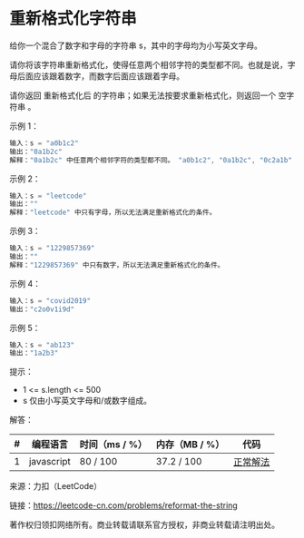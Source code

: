 # 重新格式化字符串

给你一个混合了数字和字母的字符串 s，其中的字母均为小写英文字母。

请你将该字符串重新格式化，使得任意两个相邻字符的类型都不同。也就是说，字母后面应该跟着数字，而数字后面应该跟着字母。

请你返回 重新格式化后 的字符串；如果无法按要求重新格式化，则返回一个 空字符串 。

示例 1：

``` javascript
输入：s = "a0b1c2"
输出："0a1b2c"
解释："0a1b2c" 中任意两个相邻字符的类型都不同。 "a0b1c2", "0a1b2c", "0c2a1b" 也是满足题目要求的答案。
```

示例 2：

``` javascript
输入：s = "leetcode"
输出：""
解释："leetcode" 中只有字母，所以无法满足重新格式化的条件。
```

示例 3：

``` javascript
输入：s = "1229857369"
输出：""
解释："1229857369" 中只有数字，所以无法满足重新格式化的条件。
```

示例 4：

``` javascript
输入：s = "covid2019"
输出："c2o0v1i9d"
```

示例 5：

``` javascript
输入：s = "ab123"
输出："1a2b3"
```

提示：

- 1 <= s.length <= 500
- s 仅由小写英文字母和/或数字组成。

解答：

**#**|**编程语言**|**时间（ms / %）**|**内存（MB / %）**|**代码**
--|--|--|--|--
1|javascript|80 / 100|37.2 / 100|[正常解法](./javascript/ac_v1.js)

来源：力扣（LeetCode）

链接：https://leetcode-cn.com/problems/reformat-the-string

著作权归领扣网络所有。商业转载请联系官方授权，非商业转载请注明出处。
